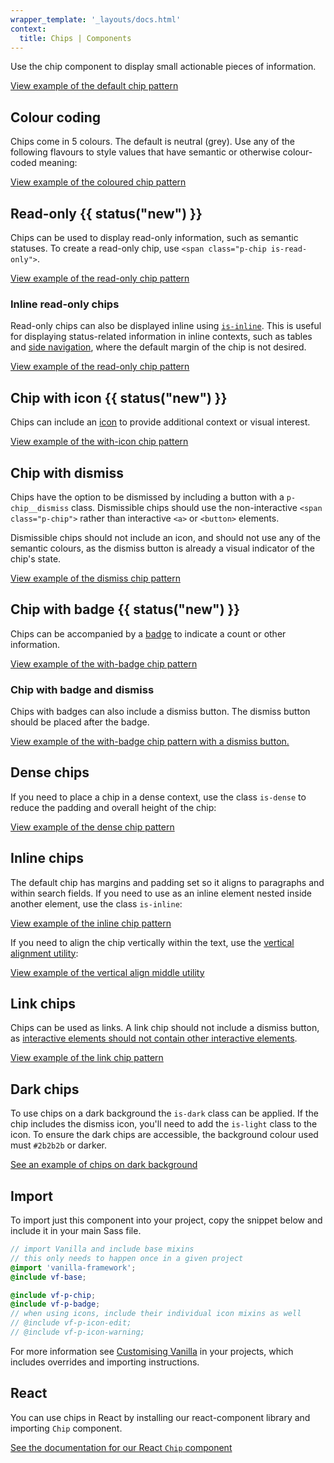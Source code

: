 ```yaml
---
wrapper_template: '_layouts/docs.html'
context:
  title: Chips | Components
---
```


Use the chip component to display small actionable pieces of information.

<div class="embedded-example"><a href="/docs/examples/patterns/chip/default" class="js-example">
View example of the default chip pattern
</a></div>

## Colour coding

Chips come in 5 colours. The default is neutral (grey). Use any of the following flavours to style values that have semantic or otherwise colour-coded meaning:

<div class="embedded-example"><a href="/docs/examples/patterns/chip/colors" class="js-example">
View example of the coloured chip pattern
</a></div>

## Read-only {{ status("new") }}

Chips can be used to display read-only information, such as semantic statuses.
To create a read-only chip, use `<span class="p-chip is-read-only">`.

<div class="embedded-example"><a href="/docs/examples/patterns/chip/read-only" class="js-example">
View example of the read-only chip pattern
</a></div>

### Inline read-only chips

Read-only chips can also be displayed inline using [`is-inline`](#inline-chips). This is useful for displaying status-related information in inline contexts, such as tables and [side navigation](#/docs/patterns/navigation#side-navigation), where the default margin of the chip is not desired.

<div class="embedded-example"><a href="/docs/examples/patterns/chip/read-only-inline" class="js-example">
View example of the read-only chip pattern
</a></div>

## Chip with icon {{ status("new") }}

Chips can include an <a href="/docs/patterns/icon">icon</a> to provide additional context or visual interest.

<div class="embedded-example"><a href="/docs/examples/patterns/chip/with-icon" class="js-example">
View example of the with-icon chip pattern
</a></div>

## Chip with dismiss

Chips have the option to be dismissed by including a button with a `p-chip__dismiss` class.
Dismissible chips should use the non-interactive `<span class="p-chip">` rather than interactive `<a>` or `<button>` elements.

Dismissible chips should not include an icon, and should not use any of the semantic colours, as the dismiss button is already a visual indicator of the chip's state.

<div class="embedded-example"><a href="/docs/examples/patterns/chip/with-dismiss" class="js-example">
View example of the dismiss chip pattern
</a></div>

## Chip with badge {{ status("new") }}

Chips can be accompanied by a <a href="/docs/patterns/badge">badge</a> to indicate a count or other information.

<div class="embedded-example"><a href="/docs/examples/patterns/chip/with-badge" class="js-example">
View example of the with-badge chip pattern
</a></div>

### Chip with badge and dismiss

Chips with badges can also include a dismiss button. The dismiss button should be placed after the badge.

<div class="embedded-example"><a href="/docs/examples/patterns/chip/with-badge-with-dismiss" class="js-example">
View example of the with-badge chip pattern with a dismiss button.
</a></div>

## Dense chips

If you need to place a chip in a dense context, use the class `is-dense` to reduce the padding and overall height of the chip:

<div class="embedded-example"><a href="/docs/examples/patterns/chip/dense" class="js-example">
View example of the dense chip pattern
</a></div>

## Inline chips

The default chip has margins and padding set so it aligns to paragraphs and within search fields. If you need to use as an inline element nested inside another element, use the class `is-inline`:

<div class="embedded-example"><a href="/docs/examples/patterns/chip/inline" class="js-example">
View example of the inline chip pattern
</a></div>

If you need to align the chip vertically within the text, use the [vertical alignment utility](/docs/utilities/align#vertical-alignment):

<div class="embedded-example"><a href="/docs/examples/utilities/align/vertical-align" class="js-example">
View example of the vertical align middle utility
</a></div>

## Link chips

Chips can be used as links. A link chip should not include a dismiss button, as [interactive elements should not contain other interactive elements](https://www.w3.org/WAI/WCAG21/Understanding/name-role-value.html).

<div class="embedded-example"><a href="/docs/examples/patterns/chip/link" class="js-example">
View example of the link chip pattern
</a></div>

## Dark chips

To use chips on a dark background the `is-dark` class can be applied. If the chip includes the dismiss icon, you'll need to add the `is-light` class to the icon. To ensure the dark chips are accessible, the background colour used must `#2b2b2b` or darker.

[See an example of chips on dark background](/docs/examples/patterns/chip/default?theme=dark)

## Import

To import just this component into your project, copy the snippet below and include it in your main Sass file.

```scss
// import Vanilla and include base mixins
// this only needs to happen once in a given project
@import 'vanilla-framework';
@include vf-base;

@include vf-p-chip;
@include vf-p-badge;
// when using icons, include their individual icon mixins as well
// @include vf-p-icon-edit;
// @include vf-p-icon-warning;
```

For more information see [Customising Vanilla](/docs/customising-vanilla/) in your projects, which includes overrides and importing instructions.

## React

You can use chips in React by installing our react-component library and importing `Chip` component.

[See the documentation for our React `Chip` component](https://canonical.github.io/react-components/?path=/docs/components-chip--docs)
